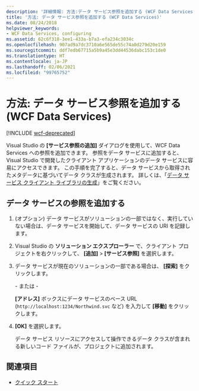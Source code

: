 ```yaml
---
description: '詳細情報: 方法:データ サービス参照を追加する (WCF Data Services)'
title: '方法: データ サービス参照を追加する (WCF Data Services)'
ms.date: 08/24/2018
helpviewer_keywords:
- WCF Data Services, configuring
ms.assetid: 62c6f318-3ee1-433a-b7a3-efa234c3034c
ms.openlocfilehash: 907ad9a7dc3710a6e565de55c74a0d279d20e159
ms.sourcegitcommit: ddf7edb67715a5b9a45e3dd44536dabc153c1de0
ms.translationtype: HT
ms.contentlocale: ja-JP
ms.lasthandoff: 02/06/2021
ms.locfileid: "99765752"
---
```

# <a name="how-to-add-a-data-service-reference-wcf-data-services"></a>方法: データ サービス参照を追加する (WCF Data Services)

[!INCLUDE [wcf-deprecated](~/includes/wcf-deprecated.md)]

Visual Studio の **[サービス参照の追加]** ダイアログを使用して、WCF Data Services への参照を追加できます。 参照をデータ サービスに追加すると、Visual Studio で開発したクライアント アプリケーションのデータ サービスに容易にアクセスできます。 この手順を完了すると、データ サービスから取得されたメタデータに基づいてデータ クラスが生成されます。 詳しくは、「[データ サービス クライアント ライブラリの生成](generating-the-data-service-client-library-wcf-data-services.md)」をご覧ください。

## <a name="add-a-data-service-reference"></a>データ サービスの参照を追加する

1. (オプション) データ サービスがソリューションの一部ではなく、実行していない場合は、データ サービスを開始して、データ サービスの URI を記録します。

2. Visual Studio の **ソリューション エクスプローラー** で、クライアント プロジェクトを右クリックして、 **[追加]**  >  **[サービス参照]** を選択します。

3. データ サービスが現在のソリューションの一部である場合は、 **[探索]** をクリックします。

     \- または -

     **[アドレス]** ボックスにデータ サービスのベース URL (`http://localhost:1234/Northwind.svc` など) を入力して **[移動]** をクリックします。

4. **[OK]** を選択します。

     データ サービス リソースにアクセスして操作できるデータ クラスが含まれる新しいコード ファイルが、プロジェクトに追加されます。

## <a name="see-also"></a>関連項目

- [クイック スタート](quickstart-wcf-data-services.md)
